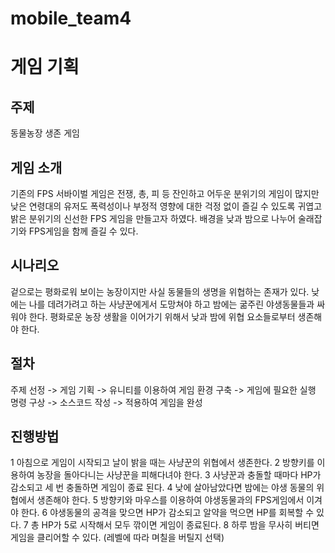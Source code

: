 # mobile_team4
# 게임 기획

## 주제
동물농장 생존 게임

## 게임 소개
기존의 FPS 서바이벌 게임은 전쟁, 총, 피 등 잔인하고 어두운 분위기의 게임이 많지만
낮은 연령대의 유저도 폭력성이나 부정적 영향에 대한 걱정 없이 즐길 수 있도록 귀엽고 밝은 분위기의 신선한 FPS 게임을 만들고자 하였다.
배경을 낮과 밤으로 나누어 술래잡기와 FPS게임을 함께 즐길 수 있다.

## 시나리오
겉으로는 평화로워 보이는 농장이지만 사실 동물들의 생명을 위협하는 존재가 있다.
낮에는 나를 데려가려고 하는 사냥꾼에게서 도망쳐야 하고 밤에는 굶주린 야생동물들과 싸워야 한다.
평화로운 농장 생활을 이어가기 위해서 낮과 밤에 위협 요소들로부터 생존해야 한다.

## 절차
주제 선정 -> 게임 기획 -> 유니티를 이용하여 게임 환경 구축 -> 게임에 필요한 실행 명령 구상 -> 소스코드 작성 -> 적용하여 게임을 완성

## 진행방법
1 아침으로 게임이 시작되고 날이 밝을 때는 사냥꾼의 위협에서 생존한다. 
2 방향키를 이용하여 농장을 돌아다니는 사냥꾼을 피해다녀야 한다. 
3 사냥꾼과 충돌할 때마다 HP가 감소되고 세 번 충돌하면 게임이 종료 된다. 
4 낮에 살아남았다면 밤에는 야생 동물의 위협에서 생존해야 한다. 
5 방향키와 마우스를 이용하여 야생동물과의 FPS게임에서 이겨야 한다. 
6 야생동물의 공격을 맞으면 HP가 감소되고 알약을 먹으면 HP를 회복할 수 있다.
7 총 HP가 5로 시작해서 모두 깎이면 게임이 종료된다.
8 하루 밤을 무사히 버티면 게임을 클리어할 수 있다. (레벨에 따라 며칠을 버틸지 선택)
